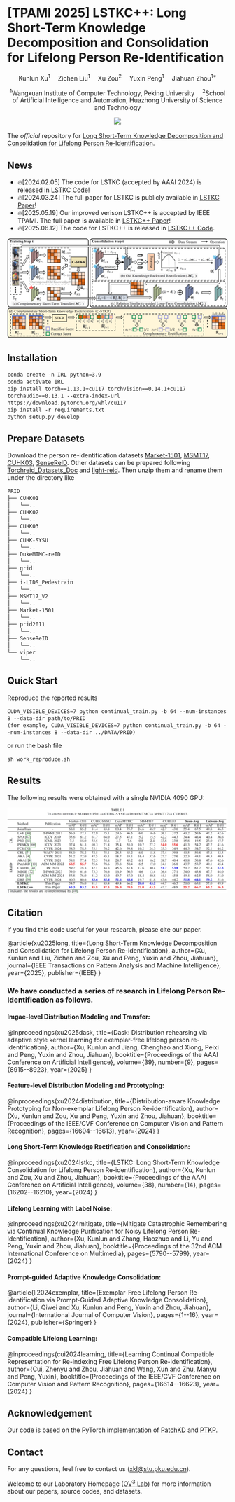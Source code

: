 # [TPAMI 2025] LSTKC++: Long Short-Term Knowledge Decomposition and Consolidation for Lifelong Person Re-Identification

<div align="center">

<div>
      Kunlun Xu<sup>1</sup>&emsp; Zichen Liu<sup>1</sup>&emsp; Xu Zou<sup>2</sup>&emsp; Yuxin Peng<sup>1</sup>&emsp; Jiahuan Zhou<sup>1*</sup>
  </div>
<div>

  <sup>1</sup>Wangxuan Institute of Computer Technology, Peking University&emsp; <sup>2</sup>School of Artificial Intelligence and Automation, Huazhong University of Science and Technology

</div>
</div>
<p align="center">
  <a href="https://github.com/zhoujiahuan1991/LSTKC-Plus-Plus"><img src="https://hitscounter.dev/api/hit?url=https%3A%2F%2Fgithub.com%2Fzhoujiahuan1991%2FLSTKC-Plus-Plus&label=&icon=github&color=%233d8bfd"></a>
</p>

The *official* repository for  [Long Short-Term Knowledge Decomposition and Consolidation for Lifelong Person Re-Identification](https://ieeexplore.ieee.org/abstract/document/11010188).

## News
* 🔥[2024.02.05] The code for LSTKC (accepted by AAAI 2024) is released in [LSTKC Code](https://github.com/zhoujiahuan1991/AAAI2024-LSTKC)!
* 🔥[2024.03.24] The full paper for LSTKC is publicly available in [LSTKC Paper](https://ojs.aaai.org/index.php/AAAI/article/view/29554)!
* 🔥[2025.05.19] Our improved verison LSTKC++ is accepted by IEEE TPAMI. The full paper is available in [LSTKC++ Paper](https://ieeexplore.ieee.org/abstract/document/11010188/)!
* 🔥[2025.06.12] The code for LSTKC++ is released in [LSTKC++ Code](https://github.com/zhoujiahuan1991/LSTKC-Plus-Plus).

![Framework](figs/framework.png)


## Installation
```shell
conda create -n IRL python=3.9
conda activate IRL
pip install torch==1.13.1+cu117 torchvision==0.14.1+cu117 torchaudio==0.13.1 --extra-index-url https://download.pytorch.org/whl/cu117
pip install -r requirements.txt
python setup.py develop
```
## Prepare Datasets
Download the person re-identification datasets [Market-1501](https://drive.google.com/file/d/0B8-rUzbwVRk0c054eEozWG9COHM/view), [MSMT17](http://www.pkuvmc.com/dataset.html), [CUHK03](https://github.com/zhunzhong07/person-re-ranking/tree/master/evaluation/data/CUHK03), [SenseReID](https://drive.google.com/file/d/0B56OfSrVI8hubVJLTzkwV2VaOWM/view?resourcekey=0-PKtdd5m_Jatmi2n9Kb_gFQ). Other datasets can be prepared following [Torchreid_Datasets_Doc](https://kaiyangzhou.github.io/deep-person-reid/datasets.html) and [light-reid](https://github.com/wangguanan/light-reid).
Then unzip them and rename them under the directory like
```
PRID
├── CUHK01
│   └──..
├── CUHK02
│   └──..
├── CUHK03
│   └──..
├── CUHK-SYSU
│   └──..
├── DukeMTMC-reID
│   └──..
├── grid
│   └──..
├── i-LIDS_Pedestrain
│   └──..
├── MSMT17_V2
│   └──..
├── Market-1501
│   └──..
├── prid2011
│   └──..
├── SenseReID
│   └──..
└── viper
    └──..
```

## Quick Start
Reproduce the reported results
```shell
CUDA_VISIBLE_DEVICES=7 python continual_train.py -b 64 --num-instances 8 --data-dir path/to/PRID
(for example, CUDA_VISIBLE_DEVICES=7 python continual_train.py -b 64 --num-instances 8 --data-dir ../DATA/PRID)
```
or run the bash file
```shell
sh work_reproduce.sh
```



## Results
The following results were obtained with a single NVIDIA 4090 GPU:

![Results](figs/result.png)

## Citation
If you find this code useful for your research, please cite our paper.

@article{xu2025long,
  title={Long Short-Term Knowledge Decomposition and Consolidation for Lifelong Person Re-Identification},
  author={Xu, Kunlun and Liu, Zichen and Zou, Xu and Peng, Yuxin and Zhou, Jiahuan},
  journal={IEEE Transactions on Pattern Analysis and Machine Intelligence},
  year={2025},
  publisher={IEEE}
}

### We have conducted a series of research in Lifelong Person Re-Identification as follows.

#### Imgae-level Distribution Modeling and Transfer:
@inproceedings{xu2025dask,
  title={Dask: Distribution rehearsing via adaptive style kernel learning for exemplar-free lifelong person re-identification},
  author={Xu, Kunlun and Jiang, Chenghao and Xiong, Peixi and Peng, Yuxin and Zhou, Jiahuan},
  booktitle={Proceedings of the AAAI Conference on Artificial Intelligence},
  volume={39},
  number={9},
  pages={8915--8923},
  year={2025}
}

#### Feature-level Distribution Modeling and Prototyping:
@inproceedings{xu2024distribution,
  title={Distribution-aware Knowledge Prototyping for Non-exemplar Lifelong Person Re-identification},
  author={Xu, Kunlun and Zou, Xu and Peng, Yuxin and Zhou, Jiahuan},
  booktitle={Proceedings of the IEEE/CVF Conference on Computer Vision and Pattern Recognition},
  pages={16604--16613},
  year={2024}
}

#### Long Short-Term Knowledge Rectification and Consolidation:
@inproceedings{xu2024lstkc,
  title={LSTKC: Long Short-Term Knowledge Consolidation for Lifelong Person Re-identification},
  author={Xu, Kunlun and Zou, Xu and Zhou, Jiahuan},
  booktitle={Proceedings of the AAAI Conference on Artificial Intelligence},
  volume={38},
  number={14},
  pages={16202--16210},
  year={2024}
}

#### Lifelong Learning with Label Noise: 
@inproceedings{xu2024mitigate,
  title={Mitigate Catastrophic Remembering via Continual Knowledge Purification for Noisy Lifelong Person Re-Identification},
  author={Xu, Kunlun and Zhang, Haozhuo and Li, Yu and Peng, Yuxin and Zhou, Jiahuan},
  booktitle={Proceedings of the 32nd ACM International Conference on Multimedia},
  pages={5790--5799},
  year={2024}
}

#### Prompt-guided Adaptive Knowledge Consolidation:
@article{li2024exemplar,
  title={Exemplar-Free Lifelong Person Re-identification via Prompt-Guided Adaptive Knowledge Consolidation},
  author={Li, Qiwei and Xu, Kunlun and Peng, Yuxin and Zhou, Jiahuan},
  journal={International Journal of Computer Vision},
  pages={1--16},
  year={2024},
  publisher={Springer}
}

#### Compatible Lifelong Learning:
@inproceedings{cui2024learning,
  title={Learning Continual Compatible Representation for Re-indexing Free Lifelong Person Re-identification},
  author={Cui, Zhenyu and Zhou, Jiahuan and Wang, Xun and Zhu, Manyu and Peng, Yuxin},
  booktitle={Proceedings of the IEEE/CVF Conference on Computer Vision and Pattern Recognition},
  pages={16614--16623},
  year={2024}
}

## Acknowledgement
Our code is based on the PyTorch implementation of [PatchKD](https://github.com/feifeiobama/PatchKD) and [PTKP](https://github.com/g3956/PTKP).

## Contact

For any questions, feel free to contact us (xkl@stu.pku.edu.cn).

Welcome to our Laboratory Homepage ([OV<sup>3</sup> Lab](https://zhoujiahuan1991.github.io/)) for more information about our papers, source codes, and datasets.

